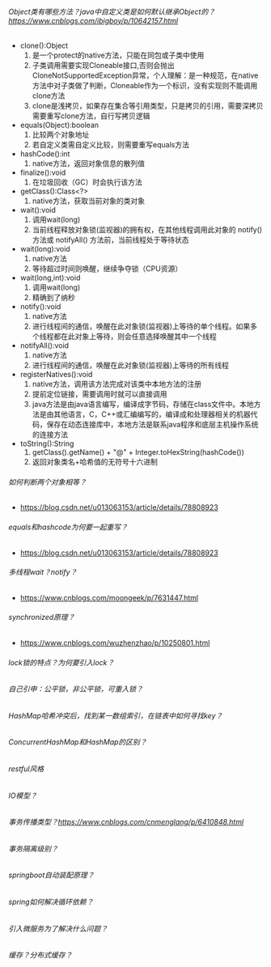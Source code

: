 ###### Object类有哪些方法？java中自定义类是如何默认继承Object的？https://www.cnblogs.com/ibigboy/p/10642157.html
- clone():Object
  1. 是一个protect的native方法，只能在同包或子类中使用
  2. 子类调用需要实现Cloneable接口,否则会抛出CloneNotSupportedException异常，个人理解：是一种规范，在native方法中对子类做了判断，Cloneable作为一个标识，没有实现则不能调用clone方法
  3. clone是浅拷贝，如果存在集合等引用类型，只是拷贝的引用，需要深拷贝需要重写clone方法，自行写拷贝逻辑
- equals(Object):boolean
  1. 比较两个对象地址
  2. 若自定义类需自定义比较，则需要重写equals方法
- hashCode():int
  1. native方法，返回对象信息的散列值
- finalize():void
  1. 在垃圾回收（GC）时会执行该方法
- getClass():Class<?>
  1. native方法，获取当前对象的类对象
- wait():void
  1. 调用wait(long)
  2. 当前线程释放对象锁(监视器)的拥有权，在其他线程调用此对象的 notify() 方法或 notifyAll() 方法前，当前线程处于等待状态
- wait(long):void
  1. native方法
  2. 等待超过时间则唤醒，继续争夺锁（CPU资源）
- wait(long,int):void
  1. 调用wait(long)
  2. 精确到了纳秒
- notify():void
  1. native方法
  2. 进行线程间的通信，唤醒在此对象锁(监视器)上等待的单个线程。如果多个线程都在此对象上等待，则会任意选择唤醒其中一个线程
- notifyAll():void
  1. native方法
  2. 进行线程间的通信，唤醒在此对象锁(监视器)上等待的所有线程
- registerNatives():void
  1. native方法，调用该方法完成对该类中本地方法的注册
  2. 提前定位链接，需要调用时就可以直接调用
  3. java方法是由java语言编写，编译成字节码，存储在class文件中。本地方法是由其他语言，C，C++或汇编编写的，编译成和处理器相关的机器代码，保存在动态连接库中，本地方法是联系java程序和底层主机操作系统的连接方法
- toString():String
  1. getClass().getName() + "@" + Integer.toHexString(hashCode())
  2. 返回对象类名+哈希值的无符号十六进制
###### 如何判断两个对象相等？
- https://blog.csdn.net/u013063153/article/details/78808923
###### equals和hashcode为何要一起重写？
- https://blog.csdn.net/u013063153/article/details/78808923
###### 多线程wait？notify？
- https://www.cnblogs.com/moongeek/p/7631447.html
###### synchronized原理？
- https://www.cnblogs.com/wuzhenzhao/p/10250801.html
###### lock锁的特点？为何要引入lock？
###### 自己引申：公平锁，非公平锁，可重入锁？
###### HashMap哈希冲突后，找到某一数组索引，在链表中如何寻找key？
###### ConcurrentHashMap和HashMap的区别？
###### restful风格
###### IO模型？
###### 事务传播类型？https://www.cnblogs.com/cnmenglang/p/6410848.html
###### 事务隔离级别？
###### springboot自动装配原理？
###### spring如何解决循环依赖？
###### 引入微服务为了解决什么问题？
###### 缓存？分布式缓存？
